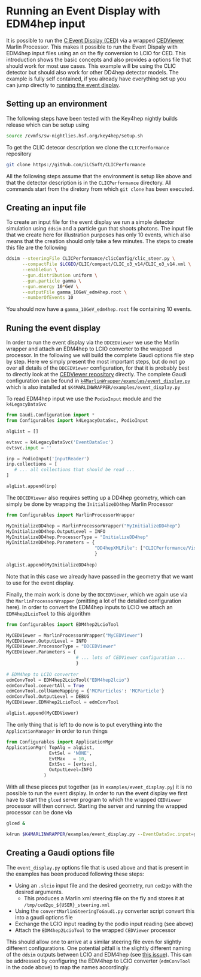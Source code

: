 # Running an Event Display with EDM4hep input

It is possible to run the [C Event Display (CED)](https://github.com/iLCSoft/CED) via a wrapped [CEDViewer](https://github.com/iLCSoft/CEDViewer) Marlin Processor. This makes it possible to run the Event Dispaly with EDM4hep input files using an on the fly conversion to LCIO for CED. This introduction shows the basic concepts and also provides a options file that should work for most use cases. This example will be using the CLIC detector but should also work for other DD4hep detector models. The example is fully self contained, if you already have everything set up you can jump directly to [running the event display](#running-the-event-display).

## Setting up an environment

The following steps have been tested with the Key4hep nightly builds release which can be setup using
```bash
source /cvmfs/sw-nightlies.hsf.org/key4hep/setup.sh
```

To get the CLIC detecor description we clone the `CLICPerformance` repository
```bash
git clone https://github.com/iLCSoft/CLICPerformance
```

All the following steps assume that the environment is setup like above and that the detector description is in the `CLICPerformance` directory. All commands start from the diretory from which `git clone` has been executed.

## Creating an input file

To create an input file for the event display we run a simple detector simulation using `ddsim` and a particle gun that shoots photons. The input file that we create here for illustration purposes has only 10 events, which also means that the creation should only take a few minutes. The steps to create this file are the following 

```bash
ddsim --steeringFile CLICPerformance/clicConfig/clic_steer.py \
      --compactFile $LCGEO/CLIC/compact/CLIC_o3_v14/CLIC_o3_v14.xml \
      --enableGun \
      --gun.distribution uniform \
      --gun.particle gamma \
      --gun.energy 10*GeV \
      --outputFile gamma_10GeV_edm4hep.root \
      --numberOfEvents 10
```

You should now have a `gamma_10GeV_edm4hep.root` file containing 10 events.

## Runing the event display

In order to run the event display via the `DDCEDViewer` we use the Marlin wrapper and attach an EDM4hep to LCIO converter to the wrapped processor. In the following we will build the complete Gaudi options file step by step. Here we simply present the most important steps, but do not go over all details of the `DDCEDViewer` configuration, for that it is probably best to directly look at the [CEDViewer repository](https://github.com/iLCSoft/CEDViewer) directly. The complete Gaudi configuration can be found in [`k4MarlinWrapper/examples/event_display.py`](https://github.com/key4hep/k4MarlinWrapper/blob/master/k4MarlinWrapper/examples/event_display.py) which is also installed at `$K4MARLINWRAPPER/examples/event_display.py`

To read EDM4hep input we use the `PodioInput` module and the `k4LegacyDataSvc`
```python
from Gaudi.Configuration import *
from Configurables import k4LegacyDataSvc, PodioInput

algList = []

evtsvc = k4LegacyDataSvc('EventDataSvc')
evtsvc.input = ''

inp = PodioInput('InputReader')
inp.collections = [
   # ... all collections that should be read ...
]

algList.append(inp)
```

The `DDCEDViewer` also requires setting up a DD4hep geometry, which can simply be done by wrapping the `InitializeDD4hep` Marlin Processor
```python
from Configurables import MarlinProcessorWrapper

MyInitializeDD4hep = MarlinProcessorWrapper("MyInitializeDD4hep")
MyInitializeDD4hep.OutputLevel = INFO
MyInitializeDD4hep.ProcessorType = "InitializeDD4hep"
MyInitializeDD4hep.Parameters = {
                                 "DD4hepXMLFile": ["CLICPerformance/Visualisation/CLIC_o3_v06_CED/CLIC_o3_v06_CED.xml"]
                                 }
                                 
algList.append(MyInitializeDD4hep)
```
Note that in this case we already have passed in the geometry that we want to use for the event display.

Finally, the main work is done by the `DDCEDViewer`, which we again use via the `MarlinProcessorWrapper` (omitting a lot of the detailed configuration here). In order to convert the EDM4hep inputs to LCIO we attach an `EDM4hep2LcioTool` to this algorithm
```python
from Configurables import EDM4hep2LcioTool

MyCEDViewer = MarlinProcessorWrapper("MyCEDViewer")
MyCEDViewer.OutputLevel = INFO
MyCEDViewer.ProcessorType = "DDCEDViewer"
MyCEDViewer.Parameters = {
                          # ... lots of CEDViewer configuration ...
                          }
                          
# EDM4hep to LCIO converter
edmConvTool = EDM4hep2LcioTool("EDM4hep2lcio")
edmConvTool.convertAll = True
edmConvTool.collNameMapping = {'MCParticles': 'MCParticle'}
edmConvTool.OutputLevel = DEBUG
MyCEDViewer.EDM4hep2LcioTool = edmConvTool

algList.append(MyCEDViewer)
```

The only thing that is left to do now is to put everything into the `ApplicationManager` in order to run things
```python
from Configurables import ApplicationMgr
ApplicationMgr( TopAlg = algList,
                EvtSel = 'NONE',
                EvtMax   = 10,
                ExtSvc = [evtsvc],
                OutputLevel=INFO
              )
```

With all these pieces put together (as in `examples/event_display.py`) it is no possible to run the event display. In order to run the event display we first have to start the `glced` server program to which the wrapped `CEDViewer` processor will then connect. Starting the server and running the wrapped processor can be done via
```bash
glced &

k4run $K4MARLINWRAPPER/examples/event_display.py --EventDataSvc.input=gamma_10GeV_edm4hep.root
```

## Creating a Gaudi options file

The `event_display.py` options file that is used above and that is present in the examples has been produced following these steps:
- Using an `.slcio` input file and the desired geometry, run `ced2go` with the desired arguments.
  - This produces a Marlin xml steering file on the fly and stores it at `/tmp/ced2go_${USER}_steering.xml`
- Using the `convertMarlinSteeringToGaudi.py` converter script convert this into a gaudi options file
- Exchange the LCIO input reading by the podio input reading (see above)
- Attach the `EDM4hep2LcioTool` to the wrapped `CEDViewer` processor

This should allow one to arrive at a similar steering file even for slightly different configurations. One potential pitfall is the slightly different naming of the `ddsim` outputs between LCIO and EDM4hep (see [this issue](https://github.com/AIDASoft/DD4hep/issues/921)). This can be addressed by configuring the EDM4hep to LCIO converter (`edmConvTool` in the code above) to map the names accordingly.
